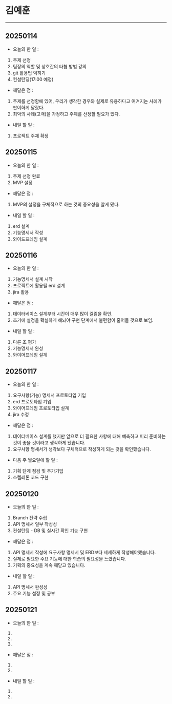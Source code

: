 # 김예훈

*********

## 20250114

- 오늘의 한 일 : 

1. 주제 선정
2. 팀장의 역할 및 상호간의 타협 방법 강의
3. git 활용법 익히기
4. 컨설턴딩(17:00 예정)

- 깨달은 점 : 

1. 주제를 선정함에 있어, 우리가 생각한 경우와 실제로 유용하다고 여겨지는 사례가 판이하게 달랐다.
2. 최악의 사례(고객)을 가정하고 주제를 선정할 필요가 있다.


- 내일 할 일 : 

1. 프로젝트 주제 확정


## 20250115

- 오늘의 한 일 : 

1. 주제 선정 완료
2. MVP 설정

- 깨달은 점 : 

1. MVP의 설정을 구체적으로 하는 것의 중요성을 알게 됐다. 


- 내일 할 일 : 

1. erd 설계
2. 기능명세서 작성
3. 와이드프레임 설계


## 20250116

- 오늘의 한 일 : 

1. 기능명세서 설계 시작
2. 프로젝트에 활용될 erd 설계
3. jira 활용

- 깨달은 점 : 

1. 데이터베이스 설계부터 시간이 매우 많이 걸림을 확인.
2. 초기에 설정을 확실하게 해놔야 구현 단계에서 불편함이 줄어들 것으로 보임.  


- 내일 할 일 : 

1. 다른 조 평가
2. 기능명세서 완성
3. 와이어프레임 설계  


## 20250117

- 오늘의 한 일 : 

1. 요구사항(기능) 명세서 프로토타입 기입
2. erd 프로토타입 기입
3. 와이어프레임 프로토타입 설계
4. jira 수정

- 깨달은 점 : 

1. 데이터베이스 설계를 했지만 앞으로 더 필요한 사항에 대해 예측하고 미리 준비하는 것이 좋을 것이라고 생각하게 됐습니다.
2. 요구사항 명세서가 생각보다 구체적으로 작성하게 되는 것을 확인했습니다.


- 다음 주 월요일에 할 일 : 

1. 기획 단계 점검 및 추가기입
2. 스켈레톤 코드 구현 


## 20250120

- 오늘의 한 일 : 

1. Branch 전략 수립
2. API 명세서 일부 작성성
3. 컨설턴팅 - DB 및 실시간 확인 기능 구현

- 깨달은 점 : 

1. API 명세서 작성에 요구사항 명세서 및 ERD보다 세세하게 작성해야했습니다.
2. 실제로 필요한 주요 기능에 대한 학습의 필요성을 느꼈습니다.
3. 기획의 중요성을 계속 깨닫고 있습니다.


- 내일 할 일 : 

1. API 명세서 완성성
2. 주요 기능 설정 및 공부


## 20250121

- 오늘의 한 일 : 

1. 
2. 
3. 

- 깨달은 점 : 

1. 
2. 


- 내일 할 일 : 

1. 
2. 
